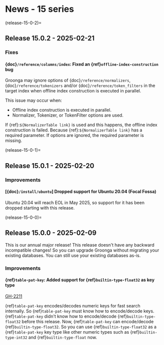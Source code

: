# News - 15 series

<!-- prettier-ignore-start -->
(release-15-0-2)=
## Release 15.0.2 - 2025-02-21
<!-- prettier-ignore-end -->

### Fixes

#### {doc}`/reference/columns/index`: Fixed an {ref}`offline-index-construction` bug

Groonga may ignore options of {doc}`/reference/normalizers`, {doc}`/reference/tokenizers` and/or {doc}`/reference/token_filters` in the target index when offline index construction is executed in parallel.

This issue may occur when:
- Offline index construction is executed in parallel.
- Normalizer, Tokenizer, or TokenFilter options are used.

If {ref}:`${NormalizerTable link}` is used and this happens, the offline index construction is failed. Because {ref}:`${NormalizerTable link}` has a required parameter. If options are ignored, the required parameter is missing.

<!-- prettier-ignore-start -->
(release-15-0-1)=
## Release 15.0.1 - 2025-02-20
<!-- prettier-ignore-end -->

### Improvements

#### [{doc}`/install/ubuntu`] Dropped support for Ubuntu 20.04 (Focal Fossa)

Ubuntu 20.04 will reach EOL in May 2025, so support for it has been dropped
starting with this release.

<!-- prettier-ignore-start -->
(release-15-0-0)=
## Release 15.0.0 - 2025-02-09
<!-- prettier-ignore-end -->

This is our annual major release! This release doesn't have any
backward incompatible changes! So you can upgrade Groonga without
migrating your existing databases. You can still use your existing
databases as-is.

### Improvements

#### {ref}`table-pat-key`: Added support for {ref}`builtin-type-float32` as key type

[GH-2211](https://github.com/groonga/groonga/issues/2211)

{ref}`table-pat-key` encodes/decodes numeric keys for fast search
internally. So {ref}`table-pat-key` must know how to encode/decode
keys. {ref}`table-pat-key` didn't know how to encode/decode
{ref}`builtin-type-float32` before this release. Now,
{ref}`table-pat-key` can encode/decode {ref}`builtin-type-float32`. So
you can use {ref}`builtin-type-float32` as a {ref}`table-pat-key` key
type like other numeric types such as {ref}`builtin-type-int32` and
{ref}`builtin-type-float` now.
